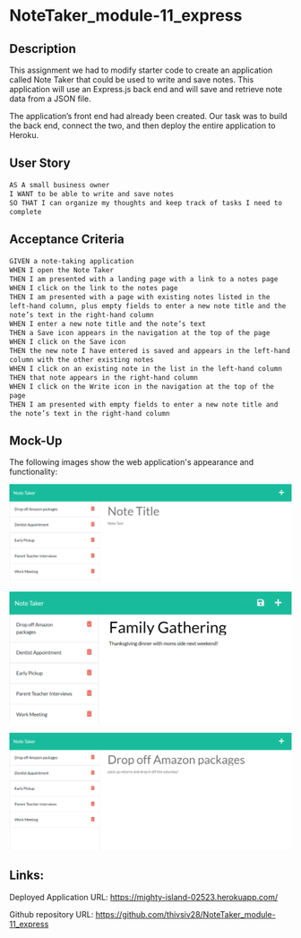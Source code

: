 # NoteTaker_module-11_express

##  Description

This assignment we had to modify starter code to create an application called Note Taker that could be used to write and save notes. This application will use an Express.js back end and will save and retrieve note data from a JSON file.

The application’s front end had already been created. Our task was to build the back end, connect the two, and then deploy the entire application to Heroku.


## User Story

```
AS A small business owner
I WANT to be able to write and save notes
SO THAT I can organize my thoughts and keep track of tasks I need to complete
```


## Acceptance Criteria

```
GIVEN a note-taking application
WHEN I open the Note Taker
THEN I am presented with a landing page with a link to a notes page
WHEN I click on the link to the notes page
THEN I am presented with a page with existing notes listed in the left-hand column, plus empty fields to enter a new note title and the note’s text in the right-hand column
WHEN I enter a new note title and the note’s text
THEN a Save icon appears in the navigation at the top of the page
WHEN I click on the Save icon
THEN the new note I have entered is saved and appears in the left-hand column with the other existing notes
WHEN I click on an existing note in the list in the left-hand column
THEN that note appears in the right-hand column
WHEN I click on the Write icon in the navigation at the top of the page
THEN I am presented with empty fields to enter a new note title and the note’s text in the right-hand column
```


## Mock-Up

The following images show the web application's appearance and functionality:

![Existing notes are listed in the left-hand column with empty fields on the right-hand side for the new note’s title and text.](./Assets/newnote.png)

![Note titled “Balance accounts” reads, “Balance account books by end of day Monday,” with other notes listed on the left.](./Assets/savenewnote.png)

![View old notes on the left hand side and an existing note on the left side.](./Assets/viewoldnote.png)

## Links:

Deployed Application URL:
https://mighty-island-02523.herokuapp.com/

Github repository URL:
https://github.com/thivsiv28/NoteTaker_module-11_express




